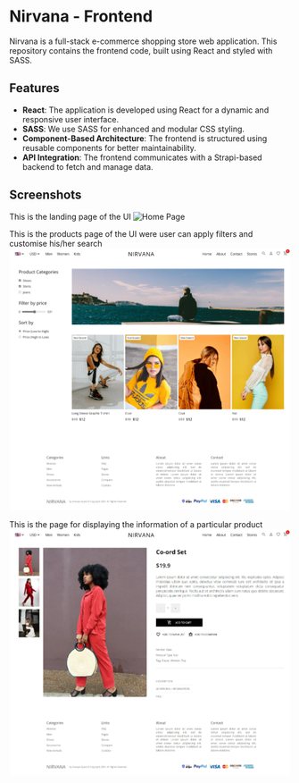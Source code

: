 # Nirvana - Frontend

Nirvana is a full-stack e-commerce shopping store web application. This repository contains the frontend code, built using React and styled with SASS.

## Features

- **React**: The application is developed using React for a dynamic and responsive user interface.
- **SASS**: We use SASS for enhanced and modular CSS styling.
- **Component-Based Architecture**: The frontend is structured using reusable components for better maintainability.
- **API Integration**: The frontend communicates with a Strapi-based backend to fetch and manage data.

## Screenshots

This is the landing page of the UI
![Home Page](public/img/home.png)

This is the products page of the UI were user can apply filters and customise his/her search
![Products Page](public/img/products.png)

This is the page for displaying the information of a particular product 
![Cart Page](public/img/product.png)





